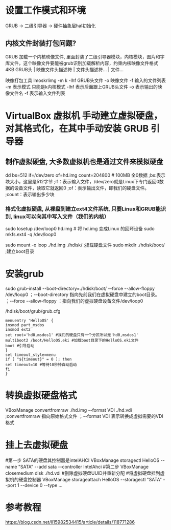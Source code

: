 # 设置工作模式和环境

GRUB -> 二级引导器 -> 硬件抽象层hal初始化

## 内核文件封装打包问题?
GRUB 加载一个内核映像文件, 里面封装了二级引导器模块，内核模块，图片和字库文件，这个映像文件要能被grub识别加载解析内容，约束内核映像文件格式 4KB GRUB头 | 映像文件头描述符 | 文件头描述符... | 文件...

映像打包工具
lmoskrlimg -m k -lhf GRUB头文件 -o 映像文件 -f 输入的文件列表
-m 表示模式 只能是k内核模式
-lhf 表示后面跟上GRUB头文件
-o 表示输出的映像文件名
-f 表示输入文件列表

# VirtualBox 虚拟机 手动建立虚拟硬盘，对其格式化，在其中手动安装 GRUB 引导器
## 制作虚拟硬盘, 大多数虚拟机也是通过文件来模拟硬盘
dd bs=512 if=/dev/zero of=hd.img count=204800  # 100MB 全0数据
;bs:表示块大小，这里是512字节
;if：表示输入文件，/dev/zero就是Linux下专门返回0数据的设备文件，读取它就返回0
;of：表示输出文件，即我们的硬盘文件。
;count：表示输出多少块

### 格式化虚拟硬盘, 从裸盘到建立ext4文件系统, 只要Linux和GRUB能识别, linux可以向其中写入文件（我们的内核）
sudo losetup /dev/loop0 hd.img   # 将 hd.img 变成Linux 的回环设备
sudo mkfs.ext4 -q /dev/loop0

sudo mount -o loop ./hd.img ./hdisk/ ;挂载硬盘文件
sudo mkdir ./hdisk/boot/ ;建立boot目录

# 安装grub
sudo grub-install --boot-directory=./hdisk/boot/ --force --allow-floppy /dev/loop0
；--boot-directory 指向先前我们在虚拟硬盘中建立的boot目录。
；--force --allow-floppy ：指向我们的虚拟硬盘设备文件/dev/loop0

/hdisk/boot/grub/grub.cfg
```
menuentry 'HelloOS' {
insmod part_msdos
insmod ext2
set root='hd0,msdos1' #我们的硬盘只有一个分区所以是'hd0,msdos1'
multiboot2 /boot/HelloOS.eki #加载boot目录下的HelloOS.eki文件
boot #引导启动
}
set timeout_style=menu
if [ "${timeout}" = 0 ]; then
set timeout=10 #等待10秒钟自动启动
fi
}
```
# 转换虚拟硬盘格式
VBoxManage convertfromraw ./hd.img --format VDI ./hd.vdi
;convertfromraw 指向原始格式文件
；--format VDI 表示转换成虚拟需要的VDI格式


# 挂上去虚拟硬盘
#第一步 SATA的硬盘其控制器是intelAHCI
VBoxManage storagectl HelloOS --name "SATA" --add sata --controller IntelAhci
#第二步
VBoxManage closemedium disk ./hd.vdi #删除虚拟硬盘UUID并重新分配
#将虚拟硬盘挂到虚拟机的硬盘控制器
VBoxManage storageattach HelloOS --storagectl "SATA" --port 1 --device 0 --type ...

# 参考教程
https://blog.csdn.net/ll15982534415/article/details/118771286
